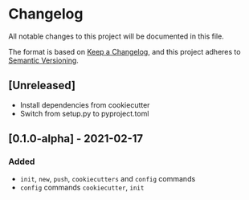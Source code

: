 # Changelog

All notable changes to this project will be documented in this file.

The format is based on [Keep a Changelog](https://keepachangelog.com/en/1.0.0/),
and this project adheres to [Semantic Versioning](https://semver.org/spec/v2.0.0.html).

## [Unreleased]

* Install dependencies from cookiecutter
* Switch from setup.py to pyproject.toml

## [0.1.0-alpha] - 2021-02-17

### Added

* `init`, `new`, `push`, `cookiecutters` and `config` commands
* `config` commands `cookiecutter`, `init`

